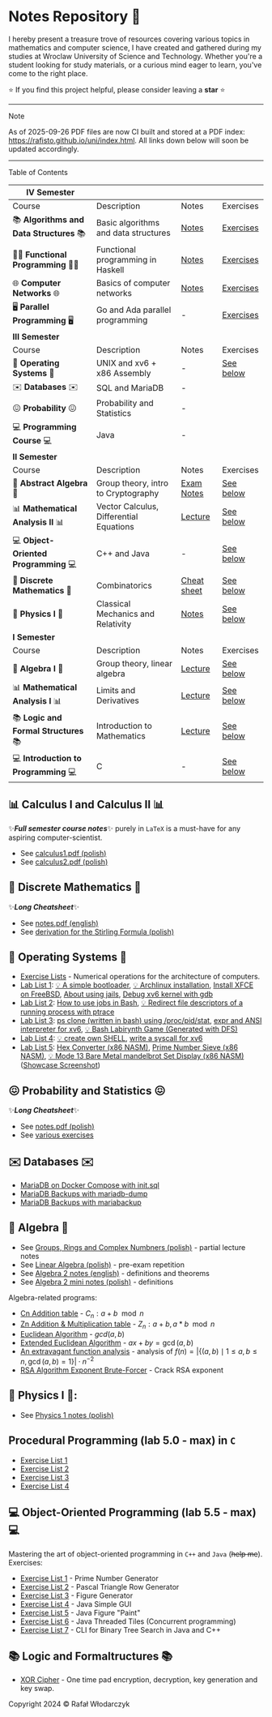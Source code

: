 # Notes Repository 🚀

I hereby present a treasure trove of resources covering various topics in mathematics and computer science, I have created and gathered during my studies at Wroclaw University of Science and Technology. Whether you're a student looking for study materials, or a curious mind eager to learn, you've come to the right place.

⭐ If you find this project helpful, please consider leaving a **star** ⭐

---

> [!NOTE]
> As of 2025-09-26 PDF files are now CI built and stored at a PDF index: https://rafisto.github.io/uni/index.html. All links down below will soon be updated accordingly.

---

Table of Contents

| **IV Semester**                          |                                         |                                                                                                  |                                                          |
| ---------------------------------------- | --------------------------------------- | ------------------------------------------------------------------------------------------------ | -------------------------------------------------------- |
| Course                                   | Description                             | Notes                                                                                            | Exercises                                                |
| 📚 **Algorithms and Data Structures** 📚 | Basic algorithms and data structures    | [Notes](./4_semester_2025/aisd/lecture.pdf)                                                      | [Exercises](./4_semester_2025/aisd/lab/)                 |
| 🧑‍💻 **Functional Programming** 🧑‍💻         | Functional programming in Haskell       | [Notes](./4_semester_2025/func/lecture.pdf)                                                      | [Exercises](./4_semester_2025/func/lab/)                 |
| 🌐 **Computer Networks** 🌐              | Basics of computer networks             | [Notes](./4_semester_2025/net/lecture.pdf)                                                       | [Exercises](./4_semester_2025/net/lab/)                  |
| 🖥️ **Parallel Programming** 🖥️           | Go and Ada parallel programming         | -                                                                                                | [Exercises](./4_semester_2025/parallel/lab/)             |
| **III Semester**                         |
| Course                                   | Description                             | Notes                                                                                            | Exercises                                                |
| 🧠 **Operating Systems** 🧠              | UNIX and xv6 + x86 Assembly             | -                                                                                                | [See below](#-operating-systems-)                        |
| ✉️ **Databases** ✉️                      | SQL and MariaDB                         | -                                                                                                |                                                          |
| 😖 **Probability** 😖                    | Probability and Statistics              | -                                                                                                |                                                          |
| 💻 **Programming Course** 💻             | Java                                    | -                                                                                                |                                                          |
| **II Semester**                          |
| Course                                   | Description                             | Notes                                                                                            | Exercises                                                |
| 🤔 **Abstract Algebra** 🤔               | Group theory, intro to Cryptography     | [Exam Notes](https://rafisto.github.io/uni/2_semester_2024-algebra_2-lecture.pdf)                | [See below](#-algebra-)                                  |
| 📊 **Mathematical Analysis II** 📊       | Vector Calculus, Differential Equations | [Lecture](https://rafisto.github.io/uni/2_semester_2024-calculus_2-lecture.pdf)                  | [See below](#-calculus-i-and-calculus-ii-)               |
| 💻 **Object-Oriented Programming** 💻    | C++ and Java                            | -                                                                                                | [See below](#-object-oriented-programming-lab-55---max-) |
| 🤭 **Discrete Mathematics** 🤭           | Combinatorics                           | [Cheat sheet](https://rafisto.github.io/uni/2_semester_2024-discrete_mathematics-cheatsheet.pdf) | [See below](#-discrete-mathematics-)                     |
| 🌌 **Physics I** 🌌                      | Classical Mechanics and Relativity      | [Notes](https://rafisto.github.io/uni/2_semester_2024-physics_1-lecture.pdf)                     | [See below](#-physics-i-)                                |
| **I Semester**                           |
| Course                                   | Description                             | Notes                                                                                            | Exercises                                                |
| 🤔 **Algebra I** 🤔                      | Group theory, linear algebra            | [Lecture](https://rafisto.github.io/uni/1_semester_2023-algebra_1-lecture.pdf)                   | [See below](#-algebra-)                                  |
| 📊 **Mathematical Analysis I** 📊        | Limits and Derivatives                  | [Lecture](https://rafisto.github.io/uni/1_semester_2023-calculus_1-lecture.pdf)                  | [See below](#-calculus-i-and-calculus-ii-)               |
| 📚 **Logic and Formal Structures** 📚    | Introduction to Mathematics             | [Lecture](https://rafisto.github.io/uni/1_semester_2023-logic_and_formal_structures-lecture.pdf) | [See below](#-logic-and-formaltructures-)                |
| 💻 **Introduction to Programming** 💻    | C                                       | -                                                                                                | [See below](#procedural-programming-lab-50---max)        |

## 📊 **Calculus I and Calculus II** 📊

✨**_Full semester course notes_**✨ purely in `LaTeX` is a must-have for any aspiring computer-scientist.

- See [calculus1.pdf (polish)](https://github.com/Rafisto/uni/raw/master/1_semester_2023/calculus_1/calculus.pdf)
- See [calculus2.pdf (polish)](https://github.com/Rafisto/uni/raw/master/2_semester_2024/calculus_2/calculus2.pdf)

## 🤭 **Discrete Mathematics** 🤭

✨**_Long Cheatsheet_**✨

- See [notes.pdf (english)](https://github.com/Rafisto/uni/raw/master/2_semester_2024/discrete_mathematics/notes.pdf)
- See [derivation for the Stirling Formula (polish)](https://github.com/Rafisto/uni/raw/master/2_semester_2024/discrete_mathematics/wzor-stirlinga.pdf)

## 🧠 **Operating Systems** 🧠

- [Exercise Lists](https://github.com/Rafisto/uni/tree/master/3_semester_2024/akiso/cw) - Numerical operations for the architecture of computers.
- [Lab List 1](./3_semester_2024/akiso/lab/lista1/REAMDME.md): [💡 A simple bootloader](./3_semester_2024/akiso/lab/lista1#Bootloader), [💡 Archlinux installation](./3_semester_2024/akiso/lab/lista1#zadanie-1-2-3), [Install XFCE on FreeBSD](./3_semester_2024/akiso/lab/lista1#zadanie-5), [About using jails](./3_semester_2024/akiso/lab/lista1#jails-1), [Debug xv6 kernel with gdb](./3_semester_2024/akiso/lab/lista1#zadanie-4)
- [Lab List 2](./3_semester_2024/akiso/lab/lista2): [How to use jobs in Bash](./3_semester_2024/akiso/lab/lista2/README.md#exercise-4---jobs-fg-bg-kill), [💡 Redirect file descriptors of a running process with ptrace](./3_semester_2024/akiso/lab/lista2/README.md#exercise-9---ptrace-redirector)
- [Lab List 3](./3_semester_2024/akiso/lab/lista3): [ps clone (written in bash) using /proc/pid/stat](./3_semester_2024/akiso/lab/lista3/README.md#exercise-1), [expr and ANSI interpreter for xv6](./3_semester_2024/akiso/lab/lista3/README.md#exercise-4-and-exercise-5),
  [💡 Bash Labirynth Game (Generated with DFS)](./3_semester_2024/akiso/lab/lista3/README.md#exercise-6)
- [Lab List 4](./3_semester_2024/akiso/lab/lista4): [💡 create own SHELL](./3_semester_2024/akiso/lab/lista4/ex3-5), [write a syscall for xv6](./3_semester_2024/akiso/lab/lista4/README.md#exercise-6)
- [Lab List 5](./3_semester_2024/akiso/lab/lista5): [Hex Converter (x86 NASM)](./3_semester_2024/akiso/lab/lista5/ex3), [Prime Number Sieve (x86 NASM)](./3_semester_2024/akiso/lab/lista5/ex4), [💡 Mode 13 Bare Metal mandelbrot Set Display (x86 NASM)](./3_semester_2024/akiso/lab/lista5/ex5) ([Showcase Screenshot](./3_semester_2024/akiso/lab/lista5/mandelbrot-qemu.png))

## 😖 **Probability and Statistics** 😖

✨**_Long Cheatsheet_**✨

- See [notes.pdf (polish)](./3_semester_2024/mpis/notes.pdf)
- See [various exercises](./3_semester_2024/mpis/cw/)

## ✉️ **Databases** ✉️

- [MariaDB on Docker Compose with init.sql](./3_semester_2024/db/lab/lista1/compose.yaml)
- [MariaDB Backups with mariadb-dump](./3_semester_2024/db/lab/lista3/solve.md#mariadb-dump)
- [MariaDB Backups with mariabackup](./3_semester_2024/db/lab/lista3/solve.md#mariabackup)

## 🤔 **Algebra** 🤔

- See [Groups, Rings and Complex Numbners (polish)](https://github.com/Rafisto/uni/raw/master/1_semester_2023/algebra_1/wyklad.pdf) - partial lecture notes
- See [Linear Algebra (polish)](https://github.com/Rafisto/uni/blob/master/1_semester_2023/algebra_1/kolokwium-2-tematy.md) - pre-exam repetition
- See [Algebra 2 notes (english)](https://github.com/Rafisto/uni/raw/master/2_semester_2024/algebra_2/algebra2.pdf) - definitions and theorems
- See [Algebra 2 mini notes (polish)](https://github.com/Rafisto/uni/blob/master/2_semester_2024/algebra_2/notes.md) - definitions

Algebra-related programs:

- [Cn Addition table](https://github.com/Rafisto/uni/blob/master/1_semester_2023/algebra_1/programy/zadanie24-c.py) - $C_n: a + b \mod n$
- [Zn Addition & Multiplication table](https://github.com/Rafisto/uni/blob/master/1_semester_2023/algebra_1/programy/zadanie24.py) - $Z_n: a + b, a * b \mod n$
- [Euclidean Algorithm](https://github.com/Rafisto/uni/blob/master/1_semester_2023/algebra_1/programy/zadanie39.py) - $gcd(a, b)$
- [Extended Euclidean Algorithm](https://github.com/Rafisto/uni/blob/master/1_semester_2023/algebra_1/programy/zadanie40.py) - $ax + by = \gcd(a, b)$
- [An extravagant function analysis](https://github.com/Rafisto/uni/blob/master/1_semester_2023/algebra_1/programy/zadanie49.py) - analysis of $f(n)=\left|\{(a,b) \mid 1 \leq a,b \leq n, \gcd(a,b)=1\}\right| \cdot n^{-2}$
- [RSA Algorithm Exponent Brute-Forcer](https://github.com/Rafisto/uni/blob/master/2_semester_2024/algebra_2/programs/rsa34.py) - Crack RSA exponent

## 🌌 **Physics I** 🌌:

- See [Physics 1 notes (polish)](https://github.com/Rafisto/uni/blob/master/2_semester_2024/physics_1/physics.pdf)

## **Procedural Programming (lab 5.0 - max)** in `C`

- [Exercise List 1](https://github.com/Rafisto/uni/tree/master/1_semester_2023/introduction_to_computer_science/lab1/)
- [Exercise List 2](https://github.com/Rafisto/uni/tree/master/1_semester_2023/introduction_to_computer_science/lab2/)
- [Exercise List 3](https://github.com/Rafisto/uni/tree/master/1_semester_2023/introduction_to_computer_science/lab3/)
- [Exercise List 4](https://github.com/Rafisto/uni/tree/master/1_semester_2023/introduction_to_computer_science/lab4/)

## 💻 **Object-Oriented Programming (lab 5.5 - max)** 💻

Mastering the art of object-oriented programming in `C++` and `Java` (~~help me~~). Exercises:

- [Exercise List 1](https://github.com/Rafisto/uni/tree/master/2_semester_2024/oop/lab1/) - Prime Number Generator
- [Exercise List 2](https://github.com/Rafisto/uni/tree/master/2_semester_2024/oop/lab2/) - Pascal Triangle Row Generator
- [Exercise List 3](https://github.com/Rafisto/uni/tree/master/2_semester_2024/oop/lab3/) - Figure Generator
- [Exercise List 4](https://github.com/Rafisto/uni/tree/master/2_semester_2024/oop/lab4/) - Java Simple GUI
- [Exercise List 5](https://github.com/Rafisto/uni/tree/master/2_semester_2024/oop/lab5/) - Java Figure "Paint"
- [Exercise List 6](https://github.com/Rafisto/uni/tree/master/2_semester_2024/oop/lab6/) - Java Threaded Tiles (Concurrent programming)
- [Exercise List 7](https://github.com/Rafisto/uni/tree/master/2_semester_2024/oop/lab7/) - CLI for Binary Tree Search in Java and C++

## 📚 **Logic and Formaltructures** 📚

- [XOR Cipher](https://github.com/Rafisto/uni/blob/master/1_semester_2023/logic_and_formal_structures/programy/xorcipher.py) - One time pad encryption, decryption, key generation and key swap.

Copyright 2024 © Rafał Włodarczyk
